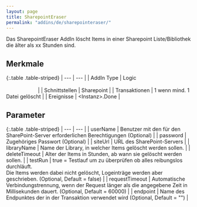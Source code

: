 ```yaml
---
layout: page
title: SharepointEraser
permalink: "addins/de/sharepointeraser/"
---
```


Das SharepointEraser AddIn löscht Items in einer Sharepoint Liste/Bibliothek die älter als xx Stunden sind.

## Merkmale

{:.table .table-striped}
| --- | --- |
| AddIn Type | Logic &nbsp;&nbsp;&nbsp;&nbsp;&nbsp;&nbsp;&nbsp;&nbsp;&nbsp;&nbsp;&nbsp;&nbsp;&nbsp;&nbsp;&nbsp;&nbsp;&nbsp;&nbsp;&nbsp;&nbsp;&nbsp;&nbsp;&nbsp;&nbsp;&nbsp;&nbsp;&nbsp;&nbsp;&nbsp;&nbsp;&nbsp;&nbsp;&nbsp;&nbsp;&nbsp;&nbsp;&nbsp;&nbsp;&nbsp;&nbsp;&nbsp;&nbsp;&nbsp;&nbsp;&nbsp;&nbsp;&nbsp;&nbsp;&nbsp;&nbsp;&nbsp;&nbsp;&nbsp;&nbsp;&nbsp;&nbsp;&nbsp;&nbsp;&nbsp;&nbsp;&nbsp;&nbsp;&nbsp;&nbsp;&nbsp;&nbsp;&nbsp;&nbsp;&nbsp;&nbsp;&nbsp;&nbsp;&nbsp;&nbsp;&nbsp;&nbsp;&nbsp;&nbsp;&nbsp;&nbsp;&nbsp;&nbsp;&nbsp;&nbsp;&nbsp;&nbsp;&nbsp;&nbsp;&nbsp;&nbsp;&nbsp;&nbsp;&nbsp;&nbsp;&nbsp;&nbsp;&nbsp;&nbsp;&nbsp;&nbsp;&nbsp;&nbsp;&nbsp;&nbsp;&nbsp;&nbsp;&nbsp;&nbsp;&nbsp;&nbsp;&nbsp;&nbsp;&nbsp;&nbsp;&nbsp;&nbsp;&nbsp;&nbsp;&nbsp;&nbsp;&nbsp;&nbsp;&nbsp;&nbsp;&nbsp;&nbsp;&nbsp;&nbsp;&nbsp;&nbsp;&nbsp;&nbsp;&nbsp;&nbsp;&nbsp;&nbsp;&nbsp;&nbsp;&nbsp;&nbsp;&nbsp;&nbsp;&nbsp;&nbsp;&nbsp;&nbsp;&nbsp;&nbsp;&nbsp; |
| Schnittstellen | Sharepoint |
| Transaktionen | 1 wenn mind. 1 Datei gelöscht |
| Ereignisse | &lt;Instanz&gt;.Done |


## Parameter

{:.table .table-striped}
| --- | --- |
| userName | Benutzer mit den für den SharePoint-Server erforderlichen Berechtigungen (Optional) |
| password | Zugehöriges Passwort (Optional) |
| siteUrl | URL des SharePoint-Servers |
| libraryName | Name der Library, in welcher Items gelöscht werden sollen. |
| deleteTimeout | Alter der Items in Stunden, ab wann sie gelöscht werden sollen. |
| testRun | true = Testlauf um zu überprüfen ob alles reibungslos durchläuft.<br />Die Items werden dabei nicht gelöscht, Logeinträge werden aber geschrieben. (Optional, Default = false) |
| requestTimeout | Automatische Verbindungstrennung, wenn der Request länger als die angegebene Zeit in Millisekunden dauert. (Optional, Default = 60000) |
| endpoint | Name des Endpunktes der in der Transaktion verwendet wird (Optional, Default = "") |

<!-- 
## Anwendungsbeispiele 

ToDo
-->

